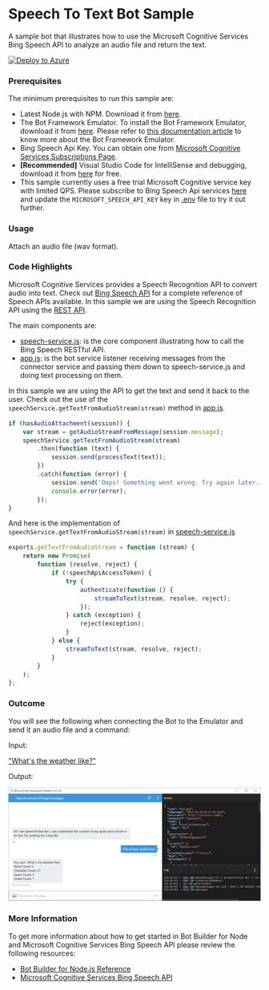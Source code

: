 ﻿# Speech To Text Bot Sample

A sample bot that illustrates how to use the Microsoft Cognitive Services Bing Speech API to analyze an audio file and return the text.

[![Deploy to Azure](http://azuredeploy.net/deploybutton.png)](https://azuredeploy.net)

### Prerequisites

The minimum prerequisites to run this sample are:
* Latest Node.js with NPM. Download it from [here](https://nodejs.org/en/download/).
* The Bot Framework Emulator. To install the Bot Framework Emulator, download it from [here](https://emulator.botframework.com/). Please refer to [this documentation article](https://github.com/microsoft/botframework-emulator/wiki/Getting-Started) to know more about the Bot Framework Emulator.
* Bing Speech Api Key. You can obtain one from [Microsoft Cognitive Services Subscriptions Page](https://www.microsoft.com/cognitive-services/en-us/subscriptions?productId=/products/Bing.Speech.Preview).
* **[Recommended]** Visual Studio Code for IntelliSense and debugging, download it from [here](https://code.visualstudio.com/) for free.
* This sample currently uses a free trial Microsoft Cognitive service key with limited QPS. Please subscribe to Bing Speech Api services [here](https://www.microsoft.com/cognitive-services/en-us/subscriptions) and update the `MICROSOFT_SPEECH_API_KEY` key in [.env](.env) file to try it out further.

### Usage

Attach an audio file (wav format).

### Code Highlights

Microsoft Cognitive Services provides a Speech Recognition API to convert audio into text. Check out [Bing Speech API](https://www.microsoft.com/cognitive-services/en-us/speech-api) for a complete reference of Speech APIs available. In this sample we are using the Speech Recognition API using the [REST API](https://www.microsoft.com/cognitive-services/en-us/Speech-api/documentation/API-Reference-REST/BingVoiceRecognition).

The main components are:

* [speech-service.js](speech-service.js): is the core component illustrating how to call the Bing Speech RESTful API.
* [app.js](app.js): is the bot service listener receiving messages from the connector service and passing them down to speech-service.js and doing text processing on them.

In this sample we are using the API to get the text and send it back to the user. Check out the use of the `speechService.getTextFromAudioStream(stream)` method in [app.js](app.js#L35-L44).

````JavaScript
if (hasAudioAttachment(session)) {
    var stream = getAudioStreamFromMessage(session.message);
    speechService.getTextFromAudioStream(stream)
        .then(function (text) {
            session.send(processText(text));
        })
        .catch(function (error) {
            session.send('Oops! Something went wrong. Try again later.');
            console.error(error);
        });
}
````

And here is the implementation of `speechService.getTextFromAudioStream(stream)` in [speech-service.js](speech-service.js)

````JavaScript
exports.getTextFromAudioStream = function (stream) {
    return new Promise(
        function (resolve, reject) {
            if (!speechApiAccessToken) {
                try {
                    authenticate(function () {
                        streamToText(stream, resolve, reject);
                    });
                } catch (exception) {
                    reject(exception);
                }
            } else {
                streamToText(stream, resolve, reject);
            }
        }
    );
};
````

### Outcome

You will see the following when connecting the Bot to the Emulator and send it an audio file and a command:

Input:

["What's the weather like?"](audio/whatstheweatherlike.wav)

Output:

![Sample Outcome](images/outcome-emulator.png)

### More Information

To get more information about how to get started in Bot Builder for Node and Microsoft Cognitive Services Bing Speech API please review the following resources:
* [Bot Builder for Node.js Reference](https://docs.botframework.com/en-us/node/builder/overview/#navtitle)
* [Microsoft Cognitive Services Bing Speech API](https://www.microsoft.com/cognitive-services/en-us/speech-api)
